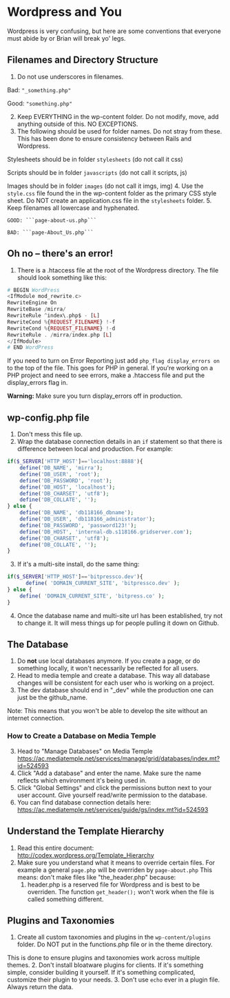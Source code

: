 # Wordpress and You

Wordpress is very confusing, but here are some conventions that everyone must abide by or Brian will break yo' legs.

## Filenames and Directory Structure
1. Do not use underscores in filenames.
  
  Bad: ```"_something.php"```

  Good: ```"something.php"```  

2. Keep EVERYTHING in the wp-content folder. Do not modify, move, add anything outside of this. NO EXCEPTIONS.
3. The following should be used for folder names. Do not stray from these. This has been done to ensure consistency between Rails and Wordpress. 

  Stylesheets should be in folder ```stylesheets``` (do not call it css)
  
  Scripts should be in folder ```javascripts``` (do not call it scripts, js)
  
  Images should be in folder ```images``` (do not call it imgs, img)
4. Use the ```style.css``` file found the in the wp-content folder as the primary CSS style sheet. Do NOT create an application.css file in the ```stylesheets``` folder.
5. Keep filenames all lowercase and hyphenated.

	GOOD: ```page-about-us.php```
	
	BAD: ```page-About_Us.php```

## Oh no – there's an error!
1. There is a .htaccess file at the root of the Wordpress directory. The file should look something like this:
  ```php
  # BEGIN WordPress   
  <IfModule mod_rewrite.c>
  RewriteEngine On
  RewriteBase /mirra/
  RewriteRule ^index\.php$ - [L]  
  RewriteCond %{REQUEST_FILENAME} !-f  
  RewriteCond %{REQUEST_FILENAME} !-d  
  RewriteRule . /mirra/index.php [L]  
  </IfModule>
  # END WordPress
  ```
  
  If you need to turn on Error Reporting just add ```php_flag display_errors on``` to the top of the file. This goes for PHP in general. If you're working on a PHP project and need to see errors, make a .htaccess file and put the display_errors flag in. 

**Warning:** Make sure you turn display_errors off in production.


## wp-config.php file
1. Don't mess this file up.
2. Wrap the database connection details in an ```if``` statement so that there is difference between local and production. For example:
  
  ```php
  if($_SERVER['HTTP_HOST']=='localhost:8888'){
      define('DB_NAME', 'mirra');
	  define('DB_USER', 'root');
	  define('DB_PASSWORD', 'root');
	  define('DB_HOST', 'localhost');
	  define('DB_CHARSET', 'utf8');
	  define('DB_COLLATE', '');
  } else {
	  define('DB_NAME', 'db118166_dbname');
	  define('DB_USER', 'db118166_administrator');
	  define('DB_PASSWORD', 'password123!');
	  define('DB_HOST', 'internal-db.s118166.gridserver.com');
	  define('DB_CHARSET', 'utf8');
  	  define('DB_COLLATE', '');	
  }
  ```
3. If it's a multi-site install, do the same thing:
  ```php
  if($_SERVER['HTTP_HOST']=='bitpressco.dev'){
    	define( 'DOMAIN_CURRENT_SITE', 'bitpressco.dev' );
  } else {
	  define( 'DOMAIN_CURRENT_SITE', 'bitpress.co' );
  }
  ```
4. Once the database name and multi-site url has been established, try not to change it. It will mess things up for people pulling it down on Github.

## The Database
1. Do **not** use local databases anymore. If you create a page, or do something locally, it won't necessarily be reflected for all users.
2. Head to media temple and create a database. This way all database changes will be consistent for each user who is working on a project.
3. The dev database should end in "_dev" while the production one can just be the github_name.

Note: This means that you won't be able to develop the site without an internet connection.

### How to Create a Database on Media Temple
3. Head to "Manage Databases" on Media Temple https://ac.mediatemple.net/services/manage/grid/databases/index.mt?id=524593
4. Click "Add a database" and enter the name. Make sure the name reflects which environment it's being used in.
5. Click "Global Settings" and click the permissions button next to your user account. Give yourself read/write permission to the database.
6. You can find database connection details here: https://ac.mediatemple.net/services/guide/gs/index.mt?id=524593



## Understand the Template Hierarchy
1. Read this entire document: http://codex.wordpress.org/Template_Hierarchy
2. Make sure you understand what it means to override certain files. For example a general ```page.php``` will be overriden by ```page-about.php```
	This means: don't make files like "the_header.php" because:
	1. header.php is a reserved file for Wordpress and is best to be overriden. The function ```get_header();``` won't work when the file is called something different.

## Plugins and Taxonomies
1. Create all custom taxonomies and plugins in the ```wp-content/plugins``` folder. Do NOT put in the functions.php file or in the theme directory.

  This is done to ensure plugins and taxonomies work across multiple themes.
2. Don't install bloatware plugins for clients. If it's something simple, consider building it yourself. If it's something complicated, customize their plugin to your needs.
3. Don't use ```echo``` ever in a plugin file. Always return the data.
